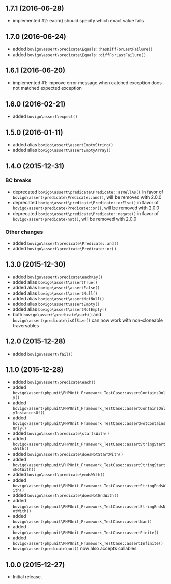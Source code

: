 1.7.1 (2016-06-28)
------------------

  * implemented #2: each() should specify which exact value fails


1.7.0 (2016-06-24)
------------------

  * added `bovigo\assert\predicate\Equals::hasDiffForLastFailure()`
  * added `bovigo\assert\predicate\Equals::diffForLastFailure()`


1.6.1 (2016-06-20)
------------------

  * implemented #1: improve error message when catched exception does not matched expected exception


1.6.0 (2016-02-21)
------------------

  * added `bovigo\assert\expect()`


1.5.0 (2016-01-11)
------------------

  * added alias `bovigo\assert\assertEmptyString()`
  * added alias `bovigo\assert\assertEmptyArray()`


1.4.0 (2015-12-31)
------------------

### BC breaks

  * deprecated `bovigo\assert\predicate\Predicate::asWellAs()` in favor of `bovigo\assert\predicate\Predicate::and()`, will be removed with 2.0.0
  * deprecated `bovigo\assert\predicate\Predicate::orElse()` in favor of `bovigo\assert\predicate\Predicate::or()`, will be removed with 2.0.0
  * deprecated `bovigo\assert\predicate\Predicate::negate()` in favor of `bovigo\assert\predicate\not()`, will be removed with 2.0.0


### Other changes

  * added `bovigo\assert\predicate\Predicate::and()`
  * added `bovigo\assert\predicate\Predicate::or()`


1.3.0 (2015-12-30)
------------------

  * added `bovigo\assert\predicate\eachKey()`
  * added alias `bovigo\assert\assertTrue()`
  * added alias `bovigo\assert\assertFalse()`
  * added alias `bovigo\assert\assertNull()`
  * added alias `bovigo\assert\assertNotNull()`
  * added alias `bovigo\assert\assertEmpty()`
  * added alias `bovigo\assert\assertNotEmpty()`
  * both `bovigo\assert\predicate\each()` and `bovigo\assert\predicate\isOfSize()` can now work with non-cloneable traversables


1.2.0 (2015-12-28)
------------------

  * added `bovigo\assert\fail()`


1.1.0 (2015-12-28)
------------------

  * added `bovigo\assert\predicate\each()`
  * added `bovigo\assert\phpunit\PHPUnit_Framework_TestCase::assertContainsOnly()`
  * added `bovigo\assert\phpunit\PHPUnit_Framework_TestCase::assertContainsOnlyInstancesOf()`
  * added `bovigo\assert\phpunit\PHPUnit_Framework_TestCase::assertNotContainsOnly()`
  * added `bovigo\assert\predicate\startsWith()`
  * added `bovigo\assert\phpunit\PHPUnit_Framework_TestCase::assertStringStartsWith()`
  * added `bovigo\assert\predicate\doesNotStartWith()`
  * added `bovigo\assert\phpunit\PHPUnit_Framework_TestCase::assertStringStartsNotWith()`
  * added `bovigo\assert\predicate\endsWith()`
  * added `bovigo\assert\phpunit\PHPUnit_Framework_TestCase::assertStringEndsWith()`
  * added `bovigo\assert\predicate\doesNotEndWith()`
  * added `bovigo\assert\phpunit\PHPUnit_Framework_TestCase::assertStringEndsNotWith()`
  * added `bovigo\assert\phpunit\PHPUnit_Framework_TestCase::assertNan()`
  * added `bovigo\assert\phpunit\PHPUnit_Framework_TestCase::assertFinite()`
  * added `bovigo\assert\phpunit\PHPUnit_Framework_TestCase::assertInfinite()`
  * `bovigo\assert\predicate\not()` now also accepts callables


1.0.0 (2015-12-27)
------------------

  * Initial release.

